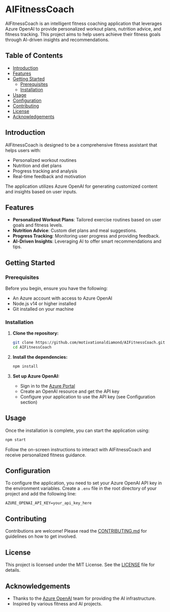# AIFitnessCoach

AIFitnessCoach is an intelligent fitness coaching application that leverages Azure OpenAI to provide personalized workout plans, nutrition advice, and fitness tracking. This project aims to help users achieve their fitness goals through AI-driven insights and recommendations.

## Table of Contents

- [Introduction](#introduction)
- [Features](#features)
- [Getting Started](#getting-started)
  - [Prerequisites](#prerequisites)
  - [Installation](#installation)
- [Usage](#usage)
- [Configuration](#configuration)
- [Contributing](#contributing)
- [License](#license)
- [Acknowledgements](#acknowledgements)

## Introduction

AIFitnessCoach is designed to be a comprehensive fitness assistant that helps users with:
- Personalized workout routines
- Nutrition and diet plans
- Progress tracking and analysis
- Real-time feedback and motivation

The application utilizes Azure OpenAI for generating customized content and insights based on user inputs.

## Features

- **Personalized Workout Plans**: Tailored exercise routines based on user goals and fitness levels.
- **Nutrition Advice**: Custom diet plans and meal suggestions.
- **Progress Tracking**: Monitoring user progress and providing feedback.
- **AI-Driven Insights**: Leveraging AI to offer smart recommendations and tips.

## Getting Started

### Prerequisites

Before you begin, ensure you have the following:

- An Azure account with access to Azure OpenAI
- Node.js v14 or higher installed
- Git installed on your machine

### Installation

1. **Clone the repository:**
   ```sh
   git clone https://github.com/motivationaldiamond/AIFitnessCoach.git
   cd AIFitnessCoach
   ```

2. **Install the dependencies:**
   ```sh
   npm install
   ```

3. **Set up Azure OpenAI:**
   - Sign in to the [Azure Portal](https://portal.azure.com/)
   - Create an OpenAI resource and get the API key
   - Configure your application to use the API key (see Configuration section)

## Usage

Once the installation is complete, you can start the application using:
```sh
npm start
```

Follow the on-screen instructions to interact with AIFitnessCoach and receive personalized fitness guidance.

## Configuration

To configure the application, you need to set your Azure OpenAI API key in the environment variables. Create a `.env` file in the root directory of your project and add the following line:
```
AZURE_OPENAI_API_KEY=your_api_key_here
```

## Contributing

Contributions are welcome! Please read the [CONTRIBUTING.md](CONTRIBUTING.md) for guidelines on how to get involved.

## License

This project is licensed under the MIT License. See the [LICENSE](LICENSE) file for details.

## Acknowledgements

- Thanks to the [Azure OpenAI](https://azure.microsoft.com/en-us/services/cognitive-services/openai-service/) team for providing the AI infrastructure.
- Inspired by various fitness and AI projects.
